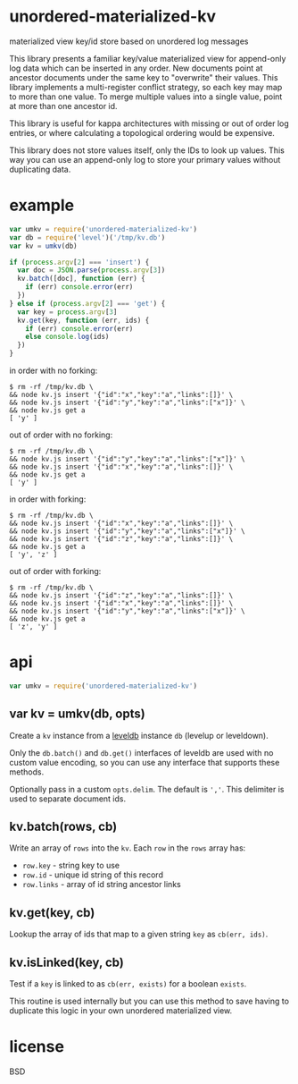 # unordered-materialized-kv

materialized view key/id store based on unordered log messages

This library presents a familiar key/value materialized view for append-only log
data which can be inserted in any order. New documents point at ancestor
documents under the same key to "overwrite" their values. This library
implements a multi-register conflict strategy, so each key may map to more than
one value. To merge multiple values into a single value, point at more than one
ancestor id.

This library is useful for kappa architectures with missing or out of order log
entries, or where calculating a topological ordering would be expensive.

This library does not store values itself, only the IDs to look up values. This
way you can use an append-only log to store your primary values without
duplicating data.

# example

``` js
var umkv = require('unordered-materialized-kv')
var db = require('level')('/tmp/kv.db')
var kv = umkv(db)

if (process.argv[2] === 'insert') {
  var doc = JSON.parse(process.argv[3])
  kv.batch([doc], function (err) {
    if (err) console.error(err)
  })
} else if (process.argv[2] === 'get') {
  var key = process.argv[3]
  kv.get(key, function (err, ids) {
    if (err) console.error(err)
    else console.log(ids)
  })
}
```

in order with no forking:

```
$ rm -rf /tmp/kv.db \
&& node kv.js insert '{"id":"x","key":"a","links":[]}' \
&& node kv.js insert '{"id":"y","key":"a","links":["x"]}' \
&& node kv.js get a
[ 'y' ]
```

out of order with no forking:

```
$ rm -rf /tmp/kv.db \
&& node kv.js insert '{"id":"y","key":"a","links":["x"]}' \
&& node kv.js insert '{"id":"x","key":"a","links":[]}' \
&& node kv.js get a
[ 'y' ]
```

in order with forking:

```
$ rm -rf /tmp/kv.db \
&& node kv.js insert '{"id":"x","key":"a","links":[]}' \
&& node kv.js insert '{"id":"y","key":"a","links":["x"]}' \
&& node kv.js insert '{"id":"z","key":"a","links":[]}' \
&& node kv.js get a
[ 'y', 'z' ]
```

out of order with forking:

```
$ rm -rf /tmp/kv.db \
&& node kv.js insert '{"id":"z","key":"a","links":[]}' \
&& node kv.js insert '{"id":"x","key":"a","links":[]}' \
&& node kv.js insert '{"id":"y","key":"a","links":["x"]}' \
&& node kv.js get a
[ 'z', 'y' ]
```

# api

``` js
var umkv = require('unordered-materialized-kv')
```

## var kv = umkv(db, opts)

Create a `kv` instance from a [leveldb][] instance `db` (levelup or leveldown).

Only the `db.batch()` and `db.get()` interfaces of leveldb are used with no
custom value encoding, so you can use any interface that supports these methods.

Optionally pass in a custom `opts.delim`. The default is `','`. This delimiter
is used to separate document ids.

## kv.batch(rows, cb)

Write an array of `rows` into the `kv`. Each `row` in the `rows` array has:

* `row.key` - string key to use
* `row.id` - unique id string of this record
* `row.links` - array of id string ancestor links

## kv.get(key, cb)

Lookup the array of ids that map to a given string `key` as `cb(err, ids)`.

[leveldb]: https://github.com/Level/level

## kv.isLinked(key, cb)

Test if a `key` is linked to as `cb(err, exists)` for a boolean `exists`.

This routine is used internally but you can use this method to save having to
duplicate this logic in your own unordered materialized view.

# license

BSD
